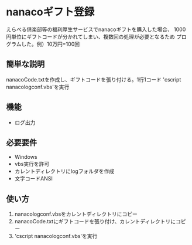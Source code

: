 # nanacoギフト登録
 
えらべる倶楽部等の福利厚生サービスでnanacoギフトを購入した場合、
1000円単位にギフトコードが分かれてしまい、複数回の処理が必要となるため
プログラムした。例）10万円=100回
 
## 簡単な説明
 
nanacoCode.txtを作成し、ギフトコードを張り付ける。1行1コード
'cscript nanacologconf.vbs'を実行

 
## 機能
 
- ログ出力
 
## 必要要件
 
- Windows
- vbs実行を許可
- カレントディレクトリにlogフォルダを作成
- 文字コードANSI
 
## 使い方
 
1. nanacologconf.vbsをカレントディレクトリにコピー
2. nanacoCode.txtにギフトコードを張り付け、カレントディレクトリにコピー
3. 'cscript nanacologconf.vbs'を実行
